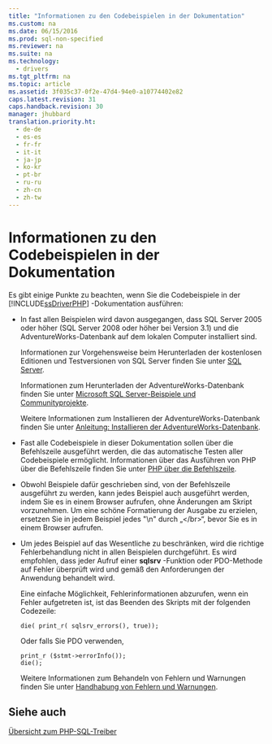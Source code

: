 ```yaml
---
title: "Informationen zu den Codebeispielen in der Dokumentation"
ms.custom: na
ms.date: 06/15/2016
ms.prod: sql-non-specified
ms.reviewer: na
ms.suite: na
ms.technology: 
  - drivers
ms.tgt_pltfrm: na
ms.topic: article
ms.assetid: 3f035c37-0f2e-47d4-94e0-a10774402e82
caps.latest.revision: 31
caps.handback.revision: 30
manager: jhubbard
translation.priority.ht: 
  - de-de
  - es-es
  - fr-fr
  - it-it
  - ja-jp
  - ko-kr
  - pt-br
  - ru-ru
  - zh-cn
  - zh-tw
---
```

# Informationen zu den Codebeispielen in der Dokumentation
Es gibt einige Punkte zu beachten, wenn Sie die Codebeispiele in der [!INCLUDE[ssDriverPHP](../content/includes/ssDriverPHP_md.md)] -Dokumentation ausführen:  
  
-   In fast allen Beispielen wird davon ausgegangen, dass SQL Server 2005 oder höher \(SQL Server 2008 oder höher bei Version 3.1\) und die AdventureWorks-Datenbank auf dem lokalen Computer installiert sind.  
  
    Informationen zur Vorgehensweise beim Herunterladen der kostenlosen Editionen und Testversionen von SQL Server finden Sie unter [SQL Server](http://go.microsoft.com/fwlink/?LinkID=120193).  
  
    Informationen zum Herunterladen der AdventureWorks-Datenbank finden Sie unter [Microsoft SQL Server-Beispiele und Communityprojekte](http://go.microsoft.com/fwlink/?LinkID=67739).  
  
    Weitere Informationen zum Installieren der AdventureWorks-Datenbank finden Sie unter [Anleitung: Installieren der AdventureWorks-Datenbank](http://go.microsoft.com/fwlink/?LinkID=65819).  
  
-   Fast alle Codebeispiele in dieser Dokumentation sollen über die Befehlszeile ausgeführt werden, die das automatische Testen aller Codebeispiele ermöglicht. Informationen über das Ausführen von PHP über die Befehlszeile finden Sie unter [PHP über die Befehlszeile](http://php.net/manual/en/features.commandline.php).  
  
-   Obwohl Beispiele dafür geschrieben sind, von der Befehlszeile ausgeführt zu werden, kann jedes Beispiel auch ausgeführt werden, indem Sie es in einem Browser aufrufen, ohne Änderungen am Skript vorzunehmen. Um eine schöne Formatierung der Ausgabe zu erzielen, ersetzen Sie in jedem Beispiel jedes "\\n" durch „<\/br>“, bevor Sie es in einem Browser aufrufen.  
  
-   Um jedes Beispiel auf das Wesentliche zu beschränken, wird die richtige Fehlerbehandlung nicht in allen Beispielen durchgeführt. Es wird empfohlen, dass jeder Aufruf einer **sqlsrv** -Funktion oder PDO-Methode auf Fehler überprüft wird und gemäß den Anforderungen der Anwendung behandelt wird.  
  
    Eine einfache Möglichkeit, Fehlerinformationen abzurufen, wenn ein Fehler aufgetreten ist, ist das Beenden des Skripts mit der folgenden Codezeile:  
  
    ```  
    die( print_r( sqlsrv_errors(), true));  
    ```  
  
    Oder falls Sie PDO verwenden,  
  
    ```  
    print_r ($stmt->errorInfo());  
    die();  
    ```  
  
    Weitere Informationen zum Behandeln von Fehlern und Warnungen finden Sie unter [Handhabung von Fehlern und Warnungen](../content/Handling-Errors-and-Warnings.md).  
  
## Siehe auch  
[Übersicht zum PHP-SQL-Treiber](../content/Overview-of-the-PHP-SQL-Driver.md)
  
